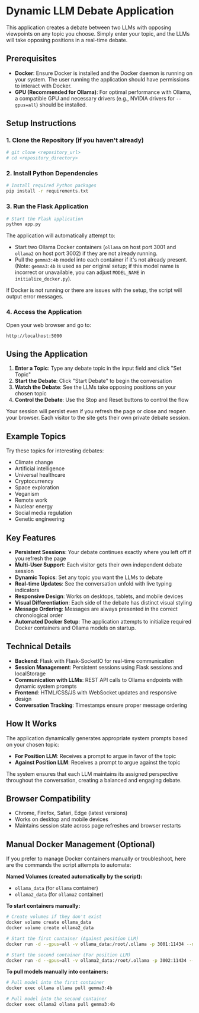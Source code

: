 # Dynamic LLM Debate Application

This application creates a debate between two LLMs with opposing viewpoints on any topic you choose. Simply enter your topic, and the LLMs will take opposing positions in a real-time debate.

## Prerequisites

- **Docker**: Ensure Docker is installed and the Docker daemon is running on your system. The user running the application should have permissions to interact with Docker.
- **GPU (Recommended for Ollama)**: For optimal performance with Ollama, a compatible GPU and necessary drivers (e.g., NVIDIA drivers for `--gpus=all`) should be installed.

## Setup Instructions

### 1. Clone the Repository (if you haven't already)
```bash
# git clone <repository_url>
# cd <repository_directory>
```

### 2. Install Python Dependencies
```bash
# Install required Python packages
pip install -r requirements.txt
```

### 3. Run the Flask Application
```bash
# Start the Flask application
python app.py
```
The application will automatically attempt to:
- Start two Ollama Docker containers (`ollama` on host port 3001 and `ollama2` on host port 3002) if they are not already running.
- Pull the `gemma3:4b` model into each container if it's not already present. (Note: `gemma3:4b` is used as per original setup; if this model name is incorrect or unavailable, you can adjust `MODEL_NAME` in `initialize_docker.py`).

If Docker is not running or there are issues with the setup, the script will output error messages.

### 4. Access the Application

Open your web browser and go to:
```
http://localhost:5000
```

## Using the Application

1. **Enter a Topic**: Type any debate topic in the input field and click "Set Topic"
2. **Start the Debate**: Click "Start Debate" to begin the conversation
3. **Watch the Debate**: See the LLMs take opposing positions on your chosen topic
4. **Control the Debate**: Use the Stop and Reset buttons to control the flow

Your session will persist even if you refresh the page or close and reopen your browser. Each visitor to the site gets their own private debate session.

## Example Topics

Try these topics for interesting debates:
- Climate change
- Artificial intelligence
- Universal healthcare
- Cryptocurrency
- Space exploration
- Veganism
- Remote work
- Nuclear energy
- Social media regulation
- Genetic engineering

## Key Features

- **Persistent Sessions**: Your debate continues exactly where you left off if you refresh the page
- **Multi-User Support**: Each visitor gets their own independent debate session
- **Dynamic Topics**: Set any topic you want the LLMs to debate
- **Real-time Updates**: See the conversation unfold with live typing indicators
- **Responsive Design**: Works on desktops, tablets, and mobile devices
- **Visual Differentiation**: Each side of the debate has distinct visual styling
- **Message Ordering**: Messages are always presented in the correct chronological order
- **Automated Docker Setup**: The application attempts to initialize required Docker containers and Ollama models on startup.

## Technical Details

- **Backend**: Flask with Flask-SocketIO for real-time communication
- **Session Management**: Persistent sessions using Flask sessions and localStorage
- **Communication with LLMs**: REST API calls to Ollama endpoints with dynamic system prompts
- **Frontend**: HTML/CSS/JS with WebSocket updates and responsive design
- **Conversation Tracking**: Timestamps ensure proper message ordering

## How It Works

The application dynamically generates appropriate system prompts based on your chosen topic:

- **For Position LLM**: Receives a prompt to argue in favor of the topic
- **Against Position LLM**: Receives a prompt to argue against the topic

The system ensures that each LLM maintains its assigned perspective throughout the conversation, creating a balanced and engaging debate.

## Browser Compatibility

- Chrome, Firefox, Safari, Edge (latest versions)
- Works on desktop and mobile devices
- Maintains session state across page refreshes and browser restarts

## Manual Docker Management (Optional)

If you prefer to manage Docker containers manually or troubleshoot, here are the commands the script attempts to automate:

**Named Volumes (created automatically by the script):**
- `ollama_data` (for `ollama` container)
- `ollama2_data` (for `ollama2` container)

**To start containers manually:**
```bash
# Create volumes if they don't exist
docker volume create ollama_data
docker volume create ollama2_data

# Start the first container (Against position LLM)
docker run -d --gpus=all -v ollama_data:/root/.ollama -p 3001:11434 --name ollama ollama/ollama

# Start the second container (For position LLM) 
docker run -d --gpus=all -v ollama2_data:/root/.ollama -p 3002:11434 --name ollama2 ollama/ollama
```

**To pull models manually into containers:**
```bash
# Pull model into the first container
docker exec ollama ollama pull gemma3:4b

# Pull model into the second container
docker exec ollama2 ollama pull gemma3:4b
```

